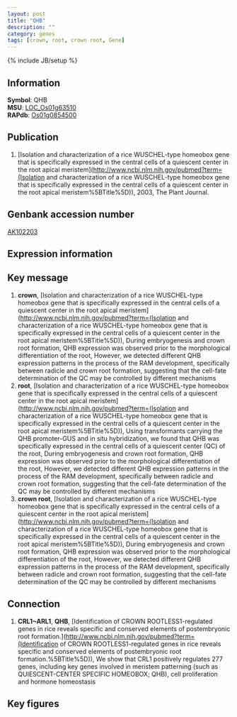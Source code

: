```yaml
---
layout: post
title: "QHB"
description: ""
category: genes
tags: [crown, root, crown root, Gene]
---
```

{% include JB/setup %}

## Information
__Symbol__: QHB  
__MSU__: [LOC_Os01g63510](http://rice.plantbiology.msu.edu/cgi-bin/ORF_infopage.cgi?orf=LOC_Os01g63510)  
__RAPdb__: [Os01g0854500](http://rapdb.dna.affrc.go.jp/viewer/gbrowse_details/irgsp1?name=Os01g0854500)  

## Publication
1. [Isolation and characterization of a rice WUSCHEL-type homeobox gene that is specifically expressed in the central cells of a quiescent center in the root apical meristem](http://www.ncbi.nlm.nih.gov/pubmed?term=(Isolation and characterization of a rice WUSCHEL-type homeobox gene that is specifically expressed in the central cells of a quiescent center in the root apical meristem%5BTitle%5D)), 2003, The Plant Journal.

## Genbank accession number
[AK102203](http://www.ncbi.nlm.nih.gov/nuccore/AK102203)

## Expression information

## Key message
1. __crown__, [Isolation and characterization of a rice WUSCHEL-type homeobox gene that is specifically expressed in the central cells of a quiescent center in the root apical meristem](http://www.ncbi.nlm.nih.gov/pubmed?term=(Isolation and characterization of a rice WUSCHEL-type homeobox gene that is specifically expressed in the central cells of a quiescent center in the root apical meristem%5BTitle%5D)),  During embryogenesis and crown root formation, QHB expression was observed prior to the morphological differentiation of the root, However, we detected different QHB expression patterns in the process of the RAM development, specifically between radicle and crown root formation, suggesting that the cell-fate determination of the QC may be controlled by different mechanisms
2. __root__, [Isolation and characterization of a rice WUSCHEL-type homeobox gene that is specifically expressed in the central cells of a quiescent center in the root apical meristem](http://www.ncbi.nlm.nih.gov/pubmed?term=(Isolation and characterization of a rice WUSCHEL-type homeobox gene that is specifically expressed in the central cells of a quiescent center in the root apical meristem%5BTitle%5D)),  Using transformants carrying the QHB promoter-GUS and in situ hybridization, we found that QHB was specifically expressed in the central cells of a quiescent center (QC) of the root, During embryogenesis and crown root formation, QHB expression was observed prior to the morphological differentiation of the root, However, we detected different QHB expression patterns in the process of the RAM development, specifically between radicle and crown root formation, suggesting that the cell-fate determination of the QC may be controlled by different mechanisms
3. __crown root__, [Isolation and characterization of a rice WUSCHEL-type homeobox gene that is specifically expressed in the central cells of a quiescent center in the root apical meristem](http://www.ncbi.nlm.nih.gov/pubmed?term=(Isolation and characterization of a rice WUSCHEL-type homeobox gene that is specifically expressed in the central cells of a quiescent center in the root apical meristem%5BTitle%5D)),  During embryogenesis and crown root formation, QHB expression was observed prior to the morphological differentiation of the root, However, we detected different QHB expression patterns in the process of the RAM development, specifically between radicle and crown root formation, suggesting that the cell-fate determination of the QC may be controlled by different mechanisms

## Connection
1. __CRL1~ARL1__, __QHB__, [Identification of CROWN ROOTLESS1-regulated genes in rice reveals specific and conserved elements of postembryonic root formation.](http://www.ncbi.nlm.nih.gov/pubmed?term=(Identification of CROWN ROOTLESS1-regulated genes in rice reveals specific and conserved elements of postembryonic root formation.%5BTitle%5D)),  We show that CRL1 positively regulates 277 genes, including key genes involved in meristem patterning (such as QUIESCENT-CENTER SPECIFIC HOMEOBOX; QHB), cell proliferation and hormone homeostasis

## Key figures


